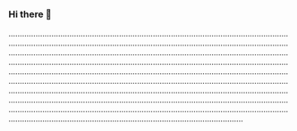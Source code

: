 ### Hi there 👋

....................................................................................................................................................................................................................................................................................................................................................................................................................................................................................................................................................................................................................................................................................................................................................................................................................................................................................................................................................................................................................................................................................................................................................................................................................................................................